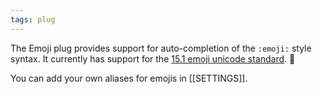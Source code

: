 ```yaml
---
tags: plug
---
```

The Emoji plug provides support for auto-completion of the `:emoji:` style syntax. It currently has support for the [15.1 emoji unicode standard](https://emojipedia.org/emoji-15.1). 🎉

You can add your own aliases for emojis in [[SETTINGS]].